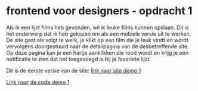 # frontend voor designers - opdracht 1
Als ik een lijst films heb gevonden, wil ik leuke films kunnen opslaan. Dit is het onderwerp dat ik heb gekozen om als een mobiele versie uit te werken. De site gaat als volgt te werk, je klikt op een film die je leuk vindt en wordt vervolgens doorgestuurd naar de detailpagina van de desbetreffende site. Op deze pagina kan je een hartje aanklikken die rood wordt en krijg je een notificatie te zien dat het toegevoegd is bij je favoriete lijst.

Dit is de eerste versie van de site:
[link naar site demo 1](https://jasmine-tadmine.github.io/frontendvoordesigners/opdracht1/v1/)

[Link naar de code demo 1](https://github.com/Jasmine-Tadmine/frontendvoordesigners/tree/master/opdracht1/v1) 




